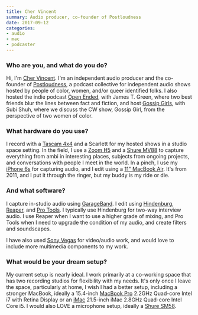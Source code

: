 ```yaml
---
title: Cher Vincent
summary: Audio producer, co-founder of Postloudness
date: 2017-09-12
categories:
- audio
- mac
- podcaster
---
```


### Who are you, and what do you do?

Hi, I'm [Cher Vincent](http://chervincent.com/ "Cher's website."). I'm an independent audio producer and the co-founder of [Postloudness](http://www.postloudness.com/ "A podcast collective for shows hosted by people of color, women, and queer-identified hosts."), a podcast collective for independent audio shows hosted by people of color, women, and/or queer identified folks. I also hosted the indie podcast [Open Ended](http://www.openended.fm/ "Cher and James' podcast."), with James T. Green, where two best friends blur the lines between fact and fiction, and host [Gossip Girls](https://gossipgirls.simplecast.fm/ "Cher and Subi's podcast."), with Subi Shuh, where we discuss the CW show, Gossip Girl, from the perspective of two women of color. 

### What hardware do you use?

I record with a [Tascam 4x4][us-4x4] and a Scarlett for my hosted shows in a studio space setting. In the field, I use a [Zoom H5][h5] and a [Shure MV88][mv88] to capture everything from ambi in interesting places, subjects from ongoing projects, and conversations with people I meet in the world. In a pinch, I use my [iPhone 6s][iphone-6s] for capturing audio, and I edit using a [11" MacBook Air][macbook-air]. It's from 2011, and I put it through the ringer, but my buddy is my ride or die. 

### And what software?

I capture in-studio audio using [GarageBand][]. I edit using [Hindenburg][], [Reaper][], and [Pro Tools][pro-tools]. I typically use Hindenburg for two-way interview audio. I use Reaper when I want to use a higher grade of mixing, and Pro Tools when I need to upgrade the condition of my audio, and create filters and soundscapes.

I have also used [Sony Vegas][vegas-pro] for video/audio work, and would love to include more multimedia components to my work. 

### What would be your dream setup?

My current setup is nearly ideal. I work primarily at a co-working space that has two recording studios for flexibility with my needs. It's only once I leave the space, particularly at home, I wish I had a better setup, including a stronger MacBook, ideally a 15.4-inch [MacBook Pro][macbook-pro] 2.2GHz Quad-core Intel i7 with Retina Display or an [iMac][] 21.5-inch iMac 2.8GHz Quad-core Intel Core i5. I would also LOVE a microphone setup, ideally a [Shure SM58][sm58].

[garageband]: https://www.apple.com/mac/garageband/ "An audio recording and editing tool for the Mac."
[h5]: https://www.zoom.co.jp/products/handy-recorder/h5-handy-recorder "A digital audio recorder."
[hindenburg]: https://hindenburg.com/ "A suite of tools for editing radio and podcasts."
[imac]: https://www.apple.com/imac/ "An all-in-one computer."
[iphone-6s]: https://en.wikipedia.org/wiki/IPhone_6S "A smartphone."
[macbook-air]: https://www.apple.com/macbook-air/ "A very thin laptop."
[macbook-pro]: https://www.apple.com/macbook-pro/ "A laptop."
[mv88]: http://www.shure.com/americas/products/microphones/motiv/mv88-ios-digital-stereo-condenser-microphone "A stereo condenser microphone for iOS devices."
[pro-tools]: https://www.avid.com/US/products/Pro-Tools-8-Software "Audio editing and processing software."
[reaper]: https://www.reaper.fm/ "A software digital audio workstation."
[sm58]: http://www.shure.com/americas/products/microphones/sm/sm58-vocal-microphone "A vocal microphone."
[us-4x4]: https://tascam.com/product/us-4x4/ "A USB audio interface."
[vegas-pro]: https://en.wikipedia.org/wiki/Sony_Vegas_Pro "A non-linear video editing suite."

